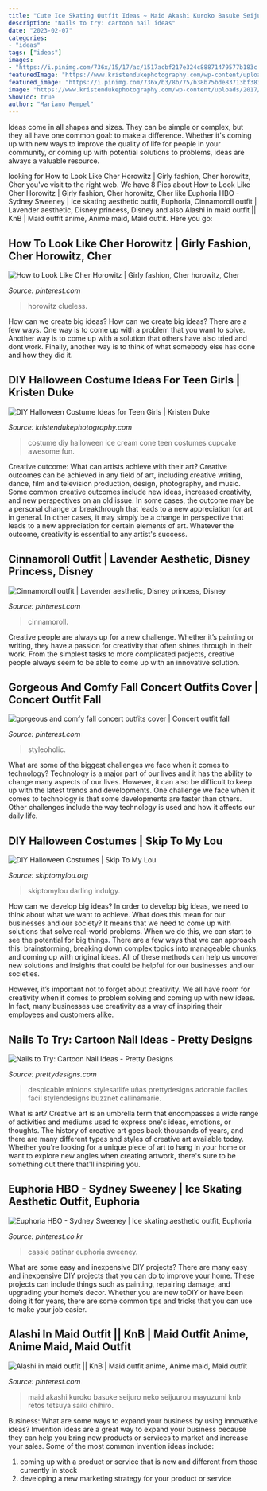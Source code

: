 ```yaml
---
title: "Cute Ice Skating Outfit Ideas ~ Maid Akashi Kuroko Basuke Seijuro Neko Seijuurou Mayuzumi Knb Retos Tetsuya Saiki Chihiro"
description: "Nails to try: cartoon nail ideas"
date: "2023-02-07"
categories:
- "ideas"
tags: ["ideas"]
images:
- "https://i.pinimg.com/736x/15/17/ac/1517acbf217e324c88871479577b183c.jpg"
featuredImage: "https://www.kristendukephotography.com/wp-content/uploads/2017/08/DIY-ice-cream-cone-halloween-costume.jpg"
featured_image: "https://i.pinimg.com/736x/b3/8b/75/b38b75bde83713bf38316d44d06af973.jpg"
image: "https://www.kristendukephotography.com/wp-content/uploads/2017/08/DIY-ice-cream-cone-halloween-costume.jpg"
ShowToc: true
author: "Mariano Rempel"
---
```



Ideas come in all shapes and sizes. They can be simple or complex, but they all have one common goal: to make a difference. Whether it's coming up with new ways to improve the quality of life for people in your community, or coming up with potential solutions to problems, ideas are always a valuable resource.

	

		
looking for How to Look Like Cher Horowitz | Girly fashion, Cher horowitz, Cher you've visit to the right web. We have 8 Pics about How to Look Like Cher Horowitz | Girly fashion, Cher horowitz, Cher like Euphoria HBO - Sydney Sweeney | Ice skating aesthetic outfit, Euphoria, Cinnamoroll outfit | Lavender aesthetic, Disney princess, Disney and also Alashi in maid outfit || KnB | Maid outfit anime, Anime maid, Maid outfit. Here you go:
		
    
## How To Look Like Cher Horowitz | Girly Fashion, Cher Horowitz, Cher

<img loading=lazy src="https://i.pinimg.com/736x/80/db/16/80db160dfcfd94ddc907ec5239410404.jpg" onerror="this.onerror=null;this.src='https://tse4.mm.bing.net/th?id=OIP.IRuk4XEE7rpPWHAUOk8FawHaLH&amp;pid=15.1';" alt="How to Look Like Cher Horowitz | Girly fashion, Cher horowitz, Cher">

_Source: pinterest.com_

>horowitz clueless. 

	

How can we create big ideas?
How can we create big ideas? There are a few ways. One way is to come up with a problem that you want to solve. Another way is to come up with a solution that others have also tried and dont work. Finally, another way is to think of what somebody else has done and how they did it.

    
## DIY Halloween Costume Ideas For Teen Girls | Kristen Duke

<img loading=lazy src="https://www.kristendukephotography.com/wp-content/uploads/2017/08/DIY-ice-cream-cone-halloween-costume.jpg" onerror="this.onerror=null;this.src='https://tse1.mm.bing.net/th?id=OIP.rtTu7UG68gedq4KCkilPIAHaLH&amp;pid=15.1';" alt="DIY Halloween Costume Ideas for Teen Girls | Kristen Duke">

_Source: kristendukephotography.com_

>costume diy halloween ice cream cone teen costumes cupcake awesome fun. 

	

Creative outcome: What can artists achieve with their art?
Creative outcomes can be achieved in any field of art, including creative writing, dance, film and television production, design, photography, and music. Some common creative outcomes include new ideas, increased creativity, and new perspectives on an old issue. In some cases, the outcome may be a personal change or breakthrough that leads to a new appreciation for art in general. In other cases, it may simply be a change in perspective that leads to a new appreciation for certain elements of art. Whatever the outcome, creativity is essential to any artist's success.

    
## Cinnamoroll Outfit | Lavender Aesthetic, Disney Princess, Disney

<img loading=lazy src="https://i.pinimg.com/736x/b3/8b/75/b38b75bde83713bf38316d44d06af973.jpg" onerror="this.onerror=null;this.src='https://tse2.mm.bing.net/th?id=OIP.xTvREGEDX2ka2tUPFXwScQHaHa&amp;pid=15.1';" alt="Cinnamoroll outfit | Lavender aesthetic, Disney princess, Disney">

_Source: pinterest.com_

>cinnamoroll. 

	

Creative people are always up for a new challenge. Whether it’s painting or writing, they have a passion for creativity that often shines through in their work. From the simplest tasks to more complicated projects, creative people always seem to be able to come up with an innovative solution.

    
## Gorgeous And Comfy Fall Concert Outfits Cover | Concert Outfit Fall

<img loading=lazy src="https://i.pinimg.com/736x/13/20/ab/1320ab93941513e9049c66fbc745063d.jpg" onerror="this.onerror=null;this.src='https://tse2.mm.bing.net/th?id=OIP.xEbYCoWfyOC2n_OpiIF9vgHaLG&amp;pid=15.1';" alt="gorgeous and comfy fall concert outfits cover | Concert outfit fall">

_Source: pinterest.com_

>styleoholic. 

	

What are some of the biggest challenges we face when it comes to technology?
Technology is a major part of our lives and it has the ability to change many aspects of our lives. However, it can also be difficult to keep up with the latest trends and developments. One challenge we face when it comes to technology is that some developments are faster than others. Other challenges include the way technology is used and how it affects our daily life.

    
## DIY Halloween Costumes | Skip To My Lou

<img loading=lazy src="https://www.skiptomylou.org/wp-content/uploads/2014/10/no-sew-witch-costume-skiptomylou-2.jpg" onerror="this.onerror=null;this.src='https://tse1.mm.bing.net/th?id=OIP.AhDGPe4bvhuPCkiKD5YMPwHaLH&amp;pid=15.1';" alt="DIY Halloween Costumes | Skip To My Lou">

_Source: skiptomylou.org_

>skiptomylou darling indulgy. 

	

How can we develop big ideas?
In order to develop big ideas, we need to think about what we want to achieve. What does this mean for our businesses and our society? It means that we need to come up with solutions that solve real-world problems. When we do this, we can start to see the potential for big things.
There are a few ways that we can approach this: brainstorming, breaking down complex topics into manageable chunks, and coming up with original ideas. All of these methods can help us uncover new solutions and insights that could be helpful for our businesses and our societies.

However, it’s important not to forget about creativity. We all have room for creativity when it comes to problem solving and coming up with new ideas. In fact, many businesses use creativity as a way of inspiring their employees and customers alike.

    
## Nails To Try: Cartoon Nail Ideas - Pretty Designs

<img loading=lazy src="https://www.prettydesigns.com/wp-content/uploads/2014/05/Minion-Nails.jpg" onerror="this.onerror=null;this.src='https://tse3.mm.bing.net/th?id=OIP.qkOg18iQ0Ull_bvWsaWMxQHaHa&amp;pid=15.1';" alt="Nails to Try: Cartoon Nail Ideas - Pretty Designs">

_Source: prettydesigns.com_

>despicable minions stylesatlife uñas prettydesigns adorable faciles facil stylendesigns buzznet callinamarie. 

	

What is art?
Creative art is an umbrella term that encompasses a wide range of activities and mediums used to express one's ideas, emotions, or thoughts. The history of creative art goes back thousands of years, and there are many different types and styles of creative art available today. Whether you're looking for a unique piece of art to hang in your home or want to explore new angles when creating artwork, there's sure to be something out there that'll inspiring you.

    
## Euphoria HBO - Sydney Sweeney | Ice Skating Aesthetic Outfit, Euphoria

<img loading=lazy src="https://i.pinimg.com/736x/df/cf/04/dfcf0493de1fa97cb7427949af422173.jpg" onerror="this.onerror=null;this.src='https://tse4.mm.bing.net/th?id=OIP.bItL26_1h7XHXBvW58VoEwHaNL&amp;pid=15.1';" alt="Euphoria HBO - Sydney Sweeney | Ice skating aesthetic outfit, Euphoria">

_Source: pinterest.co.kr_

>cassie patinar euphoria sweeney. 

	

What are some easy and inexpensive DIY projects?
There are many easy and inexpensive DIY projects that you can do to improve your home. These projects can include things such as painting, repairing damage, and upgrading your home’s decor. Whether you are new toDIY or have been doing it for years, there are some common tips and tricks that you can use to make your job easier.

    
## Alashi In Maid Outfit || KnB | Maid Outfit Anime, Anime Maid, Maid Outfit

<img loading=lazy src="https://i.pinimg.com/736x/15/17/ac/1517acbf217e324c88871479577b183c.jpg" onerror="this.onerror=null;this.src='https://tse1.mm.bing.net/th?id=OIP.eXj0d6n6VVFaStXyKcWBKQHaIQ&amp;pid=15.1';" alt="Alashi in maid outfit || KnB | Maid outfit anime, Anime maid, Maid outfit">

_Source: pinterest.com_

>maid akashi kuroko basuke seijuro neko seijuurou mayuzumi knb retos tetsuya saiki chihiro. 

	

Business: What are some ways to expand your business by using innovative ideas?
Invention ideas are a great way to expand your business because they can help you bring new products or services to market and increase your sales. Some of the most common invention ideas include:
1. coming up with a product or service that is new and different from those currently in stock
2. developing a new marketing strategy for your product or service

